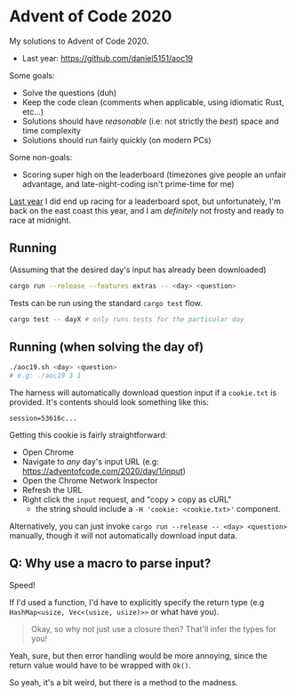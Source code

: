# Advent of Code 2020

My solutions to Advent of Code 2020.

- Last year: <https://github.com/daniel5151/aoc19>

Some goals:

- Solve the questions (duh)
- Keep the code clean (comments when applicable, using idiomatic Rust, etc...)
- Solutions should have _reasonable_ (i.e: not strictly the _best_) space and time complexity
- Solutions should run fairly quickly (on modern PCs)

Some non-goals:

- Scoring super high on the leaderboard (timezones give people an unfair advantage, and late-night-coding isn't prime-time for me)

[Last year](https://github.com/daniel5151/aoc19) I did end up racing for a leaderboard spot, but unfortunately, I'm back on the east coast this year, and I am _definitely_ not frosty and ready to race at midnight.

## Running

(Assuming that the desired day's input has already been downloaded)

```bash
cargo run --release --features extras -- <day> <question>
```

Tests can be run using the standard `cargo test` flow.

```bash
cargo test -- dayX # only runs tests for the particular day
```

## Running (when solving the day of)

```bash
./aoc19.sh <day> <question>
# e.g: ./aoc19 3 1
```

The harness will automatically download question input if a `cookie.txt` is provided. It's contents should look something like this:

```
session=53616c...
```

Getting this cookie is fairly straightforward:
- Open Chrome
- Navigate to _any_ day's input URL (e.g: https://adventofcode.com/2020/day/1/input)
- Open the Chrome Network Inspector
- Refresh the URL
- Right click the `input` request, and "copy > copy as cURL"
    - the string should include a `-H 'cookie: <cookie.txt>'` component.

Alternatively, you can just invoke `cargo run --release -- <day> <question>` manually, though it will not automatically download input data.

## Q: Why use a macro to parse input?

Speed!

If I'd used a function, I'd have to explicitly specify the return type (e.g
`HashMap<usize, Vec<(usize, usize)>>` or what have you).

> Okay, so why not just use a closure then? That'll infer the types for you!

Yeah, sure, but then error handling would be more annoying, since the return
value would have to be wrapped with `Ok()`.

So yeah, it's a bit weird, but there is a method to the madness.
